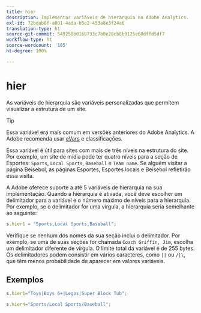```yaml
---
title: hier
description: Implementar variáveis de hierarquia no Adobe Analytics.
exl-id: 72bdab8f-a001-4ada-b5e2-453a8e3f24a6
translation-type: ht
source-git-commit: 549258b0168733c7b0e28cb8b9125e68dffd5df7
workflow-type: ht
source-wordcount: '185'
ht-degree: 100%

---
```


# hier

As variáveis de hierarquia são variáveis personalizadas que permitem visualizar a estrutura de um site.

>[!TIP]
>
>Essa variável era mais comum em versões anteriores do Adobe Analytics. A Adobe recomenda usar [eVars](evar.md) e classificações.

Essa variável é útil para sites com mais de três níveis na estrutura do site. Por exemplo, um site de mídia pode ter quatro níveis para a seção de Esportes: `Sports`, `Local Sports`, `Baseball` e `Team name`. Se alguém visitar a página Beisebol, as páginas Esportes, Esportes locais e Beisebol refletirão essa visita.

A Adobe oferece suporte a até 5 variáveis de hierarquia na sua implementação. Quando a hierarquia é ativada, você deve escolher um delimitador para a variável e o número máximo de níveis para a hierarquia. Por exemplo, se o delimitador for uma vírgula, a hierarquia seria semelhante ao seguinte:

```js
s.hier1 = "Sports,Local Sports,Baseball";
```

Verifique se nenhum dos nomes da sua seção inclui o delimitador. Por exemplo, se uma de suas seções for chamada `Coach Griffin, Jim`, escolha um delimitador diferente de vírgula. O limite total da variável é de 255 bytes. Os delimitadores podem consistir em vários caracteres, como `||` ou `/|\`, que têm menos probabilidade de aparecer em valores variáveis.

## Exemplos

```js
s.hier1="Toys|Boys 6+|Legos|Super Block Tub";
```

```js
s.hier4="Sports/Local Sports/Baseball";
```
